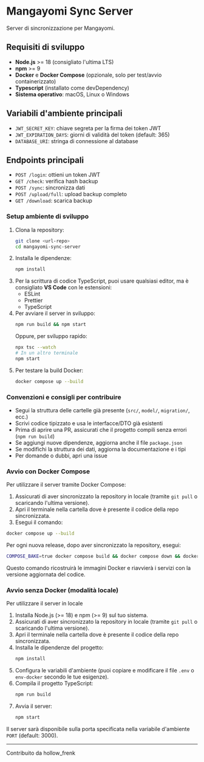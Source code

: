 # Mangayomi Sync Server

Server di sincronizzazione per Mangayomi.

## Requisiti di sviluppo
- **Node.js** >= 18 (consigliato l'ultima LTS)
- **npm** >= 9
- **Docker** e **Docker Compose** (opzionale, solo per test/avvio containerizzato)
- **Typescript** (installato come devDependency)
- **Sistema operativo**: macOS, Linux o Windows

## Variabili d'ambiente principali
- `JWT_SECRET_KEY`: chiave segreta per la firma dei token JWT
- `JWT_EXPIRATION_DAYS`: giorni di validità del token (default: 365)
- `DATABASE_URI`: stringa di connessione al database

## Endpoints principali
- `POST /login`: ottieni un token JWT
- `GET /check`: verifica hash backup
- `POST /sync`: sincronizza dati
- `POST /upload/full`: upload backup completo
- `GET /download`: scarica backup

### Setup ambiente di sviluppo

1. Clona la repository:
   ```bash
   git clone <url-repo>
   cd mangayomi-sync-server
   ```
2. Installa le dipendenze:
   ```bash
   npm install
   ```
3. Per la scrittura di codice TypeScript, puoi usare qualsiasi editor, ma è consigliato **VS Code** con le estensioni:
   - ESLint
   - Prettier
   - TypeScript
4. Per avviare il server in sviluppo:
   ```bash
   npm run build && npm start
   ```
   Oppure, per sviluppo rapido:
   ```bash
   npx tsc --watch
   # In un altro terminale
   npm start
   ```
5. Per testare la build Docker:
   ```bash
   docker compose up --build
   ```

### Convenzioni e consigli per contribuire
- Segui la struttura delle cartelle già presente (`src/`, `model/`, `migration/`, ecc.)
- Scrivi codice tipizzato e usa le interfacce/DTO già esistenti
- Prima di aprire una PR, assicurati che il progetto compili senza errori (`npm run build`)
- Se aggiungi nuove dipendenze, aggiorna anche il file `package.json`
- Se modifichi la struttura dei dati, aggiorna la documentazione e i tipi
- Per domande o dubbi, apri una issue

### Avvio con Docker Compose

Per utilizzare il server tramite Docker Compose:

1. Assicurati di aver sincronizzato la repository in locale (tramite `git pull` o scaricando l'ultima versione).
2. Apri il terminale nella cartella dove è presente il codice della repo sincronizzata.
3. Esegui il comando:

```bash
docker compose up --build
```

Per ogni nuova release, dopo aver sincronizzato la repository, esegui:

```bash
COMPOSE_BAKE=true docker compose build && docker compose down && docker compose up -d
```

Questo comando ricostruirà le immagini Docker e riavvierà i servizi con la versione aggiornata del codice.

### Avvio senza Docker (modalità locale)

Per utilizzare il server in locale

1. Installa Node.js (>= 18) e npm (>= 9) sul tuo sistema.
2. Assicurati di aver sincronizzato la repository in locale (tramite `git pull` o scaricando l'ultima versione).
3. Apri il terminale nella cartella dove è presente il codice della repo sincronizzata.
4. Installa le dipendenze del progetto:
   ```bash
   npm install
   ```
5. Configura le variabili d'ambiente (puoi copiare e modificare il file `.env` o `env-docker` secondo le tue esigenze).
6. Compila il progetto TypeScript:
   ```bash
   npm run build
   ```
7. Avvia il server:
   ```bash
   npm start
   ```

Il server sarà disponibile sulla porta specificata nella variabile d'ambiente `PORT` (default: 3000).

---

Contribuito da hollow_frenk
